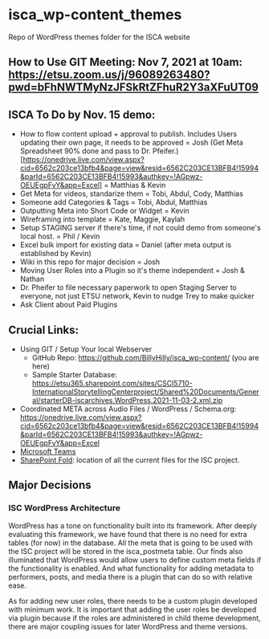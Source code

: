 # isca_wp-content_themes
Repo of WordPress themes folder for the ISCA website

## How to Use GIT Meeting: Nov 7, 2021 at 10am: https://etsu.zoom.us/j/96089263480?pwd=bFhNWTMyNzJFSkRtZFhuR2Y3aXFuUT09

## ISCA To Do by Nov. 15 demo:
* How to flow content upload + approval to publish. Includes Users updating their own page, it needs to be approved = Josh
(Get Meta Spreadsheet 90% done and pass to Dr. Pfeifer.)[https://onedrive.live.com/view.aspx?cid=6562c203ce13bfb4&page=view&resid=6562C203CE13BFB4!15994&parId=6562C203CE13BFB4!15993&authkey=!AGpwz-OEUEgpFvY&app=Excel] = Matthias & Kevin
* Get Meta for videos, standarize them = Tobi, Abdul, Cody, Matthias
* Someone add Categories & Tags = Tobi, Abdul, Matthias
* Outputting Meta into Short Code or Widget = Kevin
* Wireframing into template = Kate, Maggie, Kaylah
* Setup STAGING server if there's time, if not could demo from someone's local host. = Phil / Kevin
* Excel bulk import for existing data = Daniel (after meta output is established by Kevin)
* Wiki in this repo for major decision = Josh
* Moving User Roles into a Plugin so it's theme independent = Josh & Nathan
* Dr. Pheifer to file necessary paperwork to open Staging Server to everyone, not just ETSU network, Kevin to nudge Trey to make quicker
* Ask Client about Paid Plugins

## Crucial Links:
* Using GIT / Setup Your local Webserver
  - GitHub Repo: https://github.com/BillyHilly/isca_wp-content/ (you are here)
  - Sample Starter Database: https://etsu365.sharepoint.com/sites/CSCI5710-InternationalStorytellingCenterproject/Shared%20Documents/General/starterDB-iscarchives.WordPress.2021-11-03-2.xml.zip
* Coordinated META across Audio Files / WordPress / Schema.org: https://onedrive.live.com/view.aspx?cid=6562c203ce13bfb4&page=view&resid=6562C203CE13BFB4!15994&parId=6562C203CE13BFB4!15993&authkey=!AGpwz-OEUEgpFvY&app=Excel
* <a href="https://teams.microsoft.com/l/channel/19%3aep2tu7hY9fIZNsMZyoU7ve8RWi_SpcmLeco2yNoMqHI1%40thread.tacv2/General?groupId=b9dad531-7a3a-4b4f-b0c0-7e42f96b1dba&tenantId=962441d5-5055-4349-bad3-baec43c3d741">Microsoft Teams</a>
* <a href="https://etsu365.sharepoint.com/sites/CSCI5710-InternationalStorytellingCenterproject/Shared%20Documents/Forms/AllItems.aspx?RootFolder=%2Fsites%2FCSCI5710%2DInternationalStorytellingCenterproject%2FShared%20Documents%2FGeneral&FolderCTID=0x0120002C2A5DA3B40AD645AE234CF961665A3B">SharePoint Fold</a>: location of all the current files for the ISC project.

## Major Decisions

### ISC WordPress Architecture
WordPress has a tone on functionality built into its framework. After deeply evaluating this framework, we have found that there is no need for extra tables (for now) in the database. All the meta that is going to be used with the ISC project will be stored in the isca_postmeta table. Our finds also illuminated that WordPress would allow users to define custom meta fields if the functionality is enabled. And what functionality for adding metadata to performers, posts, and media there is a plugin that can do so with relative ease. 

As for adding new user roles, there needs to be a custom plugin developed with minimum work. It is important that adding the user roles be developed via plugin because if the roles are administered in child theme development, there are major coupling issues for later WordPress and theme versions. 
